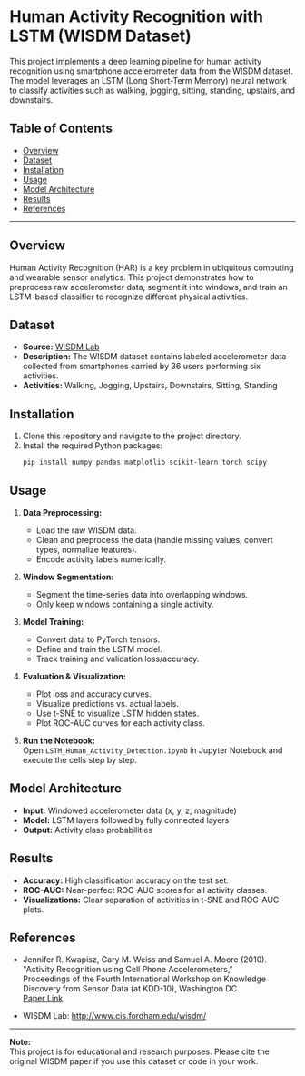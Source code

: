 # Human Activity Recognition with LSTM (WISDM Dataset)

This project implements a deep learning pipeline for human activity recognition using smartphone accelerometer data from the WISDM dataset. The model leverages an LSTM (Long Short-Term Memory) neural network to classify activities such as walking, jogging, sitting, standing, upstairs, and downstairs.

## Table of Contents

- [Overview](#overview)
- [Dataset](#dataset)
- [Installation](#installation)
- [Usage](#usage)
- [Model Architecture](#model-architecture)
- [Results](#results)
- [References](#references)

---

## Overview

Human Activity Recognition (HAR) is a key problem in ubiquitous computing and wearable sensor analytics. This project demonstrates how to preprocess raw accelerometer data, segment it into windows, and train an LSTM-based classifier to recognize different physical activities.

## Dataset

- **Source:** [WISDM Lab](http://www.cis.fordham.edu/wisdm/)
- **Description:** The WISDM dataset contains labeled accelerometer data collected from smartphones carried by 36 users performing six activities.
- **Activities:** Walking, Jogging, Upstairs, Downstairs, Sitting, Standing

## Installation

1. Clone this repository and navigate to the project directory.
2. Install the required Python packages:
    ```bash
    pip install numpy pandas matplotlib scikit-learn torch scipy
    ```
    
## Usage

1. **Data Preprocessing:**  
   - Load the raw WISDM data.
   - Clean and preprocess the data (handle missing values, convert types, normalize features).
   - Encode activity labels numerically.

2. **Window Segmentation:**  
   - Segment the time-series data into overlapping windows.
   - Only keep windows containing a single activity.

3. **Model Training:**  
   - Convert data to PyTorch tensors.
   - Define and train the LSTM model.
   - Track training and validation loss/accuracy.

4. **Evaluation & Visualization:**  
   - Plot loss and accuracy curves.
   - Visualize predictions vs. actual labels.
   - Use t-SNE to visualize LSTM hidden states.
   - Plot ROC-AUC curves for each activity class.

5. **Run the Notebook:**  
   Open `LSTM_Human_Activity_Detection.ipynb` in Jupyter Notebook and execute the cells step by step.

## Model Architecture

- **Input:** Windowed accelerometer data (x, y, z, magnitude)
- **Model:** LSTM layers followed by fully connected layers
- **Output:** Activity class probabilities

## Results

- **Accuracy:** High classification accuracy on the test set.
- **ROC-AUC:** Near-perfect ROC-AUC scores for all activity classes.
- **Visualizations:** Clear separation of activities in t-SNE and ROC-AUC plots.

## References

- Jennifer R. Kwapisz, Gary M. Weiss and Samuel A. Moore (2010).  
  "Activity Recognition using Cell Phone Accelerometers,"  
  Proceedings of the Fourth International Workshop on Knowledge Discovery from Sensor Data (at KDD-10), Washington DC.  
  [Paper Link](http://www.cis.fordham.edu/wisdm/public_files/sensorKDD-2010.pdf)

- WISDM Lab: http://www.cis.fordham.edu/wisdm/

---

**Note:**  
This project is for educational and research purposes. Please cite the original WISDM paper if you use this dataset or code in your work.
